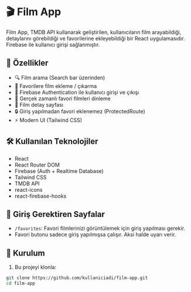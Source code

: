 # 🎬 Film App

Film App, TMDB API kullanarak geliştirilen, kullanıcıların film arayabildiği, detaylarını görebildiği ve favorilerine ekleyebildiği bir React uygulamasıdır. Firebase ile kullanıcı girişi sağlanmıştır.

## 🚀 Özellikler

- 🔍 Film arama (Search bar üzerinden)
- 🌟 Favorilere film ekleme / çıkarma
- 👤 Firebase Authentication ile kullanıcı girişi ve çıkışı
- 💾 Gerçek zamanlı favori filmleri dinleme
- 📄 Film detay sayfası
- 🔒 Giriş yapılmadan favori eklenemez (ProtectedRoute)
- ⚡ Modern UI (Tailwind CSS)

## 🛠️ Kullanılan Teknolojiler

- React
- React Router DOM
- Firebase (Auth + Realtime Database)
- Tailwind CSS
- TMDB API
- react-icons
- react-firebase-hooks

##

## 🔐 Giriş Gerektiren Sayfalar

- `/favorites`: Favori filmlerinizi görüntülemek için giriş yapılması gerekir.
- Favori butonu sadece giriş yapılmışsa çalışır. Aksi halde uyarı verir.

## 🔧 Kurulum

1. Bu projeyi klonla:
```bash
git clone https://github.com/kullaniciadi/film-app.git
cd film-app
